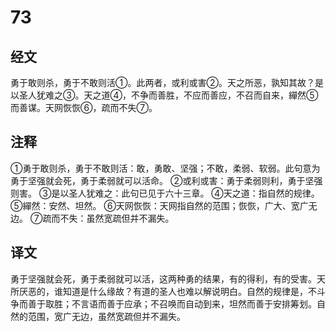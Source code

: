 # 73

## 经文

勇于敢则杀，勇于不敢则活①。此两者，或利或害②。天之所恶，孰知其故？是以圣人犹难之③。天之道④，不争而善胜，不应而善应，不召而自来，繟然⑤而善谋。天网恢恢⑥，疏而不失⑦。

## 注释

①勇于敢则杀，勇于不敢则活：敢，勇敢、坚强；不敢，柔弱、软弱。此句意为勇于坚强就会死，勇于柔弱就可以活命。
②或利或害：勇于柔弱则利，勇于坚强则害。
③是以圣人犹难之：此句已见于六十三章。
④天之道：指自然的规律。
⑤繟然：安然、坦然。
⑥天网恢恢：天网指自然的范围；恢恢，广大、宽广无边。
⑦疏而不失：虽然宽疏但并不漏失。

## 译文

勇于坚强就会死，勇于柔弱就可以活，这两种勇的结果，有的得利，有的受害。天所厌恶的，谁知道是什么缘故？有道的圣人也难以解说明白。自然的规律是，不斗争而善于取胜；不言语而善于应承；不召唤而自动到来，坦然而善于安排筹划。自然的范围，宽广无边，虽然宽疏但并不漏失。
